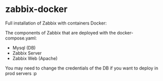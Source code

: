# zabbix-docker
Full installation of Zabbix with containers Docker:

The components of Zabbix that are deployed with the docker-compose.yaml:
- Mysql (DB)
- Zabbix Server
- Zabbix Web (Apache)

You may need to change the credentials of the DB if you want to deploy in prod servers :p
